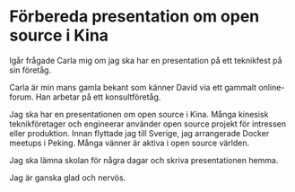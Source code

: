 # Förbereda presentation om open source i Kina

Igår frågade Carla mig om jag ska har en presentation på ett teknikfest på sin företåg. 

Carla är min mans gamla bekant som känner David via ett gammalt online-forum. Han arbetar på ett konsultföretåg.

Jag ska har en presentationen om open source i Kina. Många kinesisk teknikföretager och engineerar använder open source projekt för intressen eller produktion. Innan flyttade jag till Sverige, jag arrangerade Docker meetups i Peking. Många vänner är aktiva i open source världen.

Jag ska lämna skolan för några dagar och skriva presentationen hemma.

Jag är ganska glad och nervös.

 